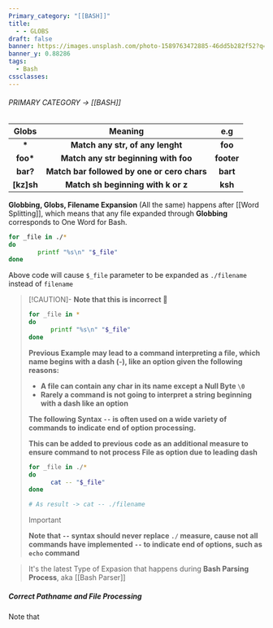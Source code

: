 ```yaml
---
Primary_category: "[[BASH]]"
title:
  - - GLOBS
draft: false
banner: https://images.unsplash.com/photo-1589763472885-46dd5b282f52?q=80&w=1748&auto=format&fit=crop&ixlib=rb-4.0.3&ixid=M3wxMjA3fDB8MHxwaG90by1wYWdlfHx8fGVufDB8fHx8fA%3D%3D
banner_y: 0.88286
tags:
  - Bash
cssclasses:
---
```


###### PRIMARY CATEGORY → [[BASH]]

| **Globs** | **Meaning** | **e.g** |
| :---: | :---: | :---: | 
| **\*** | **Match any str, of any lenght** | **foo** |
| **foo\*** | **Match any str beginning with foo** | **footer** |
| **bar?** | **Match bar followed by one or cero chars** | **bart** |
| **[kz]sh** | **Match sh beginning with k or z** | **ksh** |

**Globbing, Globs, Filename Expansion** (All the same) happens after [[Word Splitting]], which means that any file expanded through **Globbing** corresponds to One Word for Bash.

```bash
for _file in ./*
do
        printf "%s\n" "$_file"
done
```

Above code will cause `$_file` parameter to be expanded as `./filename`  instead of `filename` 

>[!CAUTION]-
> **Note that this is incorrect 🔴**
> ```bash
> for _file in *
> do
>       printf "%s\n" "$_file"
> done
> ```
> **Previous Example may lead to a command interpreting a file, which name begins with a dash (-), like an option given the following reasons:**
> - **A file can contain any char in its name except a Null Byte `\0`**
> - **Rarely a command is not going to interpret a string beginning with a dash like an option**
>
> **The following Syntax `--`  is often used on a wide variety of commands to indicate end of option processing.**
> 
>**This can be added to previous code as an additional measure to ensure command to not process File as option due to leading dash**
> ```bash
> for _file in ./*
> do
>       cat -- "$_file"
> done
>
> # As result -> cat -- ./filename
> ```
> >[!IMPORTANT]
> > **Note that `--` syntax should never replace `./` measure, cause not all commands have implemented `--` to indicate end of options, such as `echo` command**

> It's the latest Type of Expasion that happens during **Bash Parsing Process**, aka [[Bash Parser]]

##### Correct Pathname and File Processing

Note that 